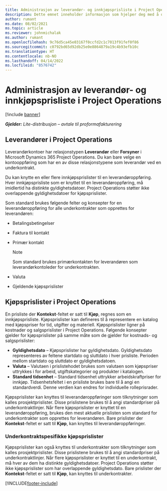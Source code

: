 ```yaml
---
title: Administrasjon av leverandør- og innkjøpsprisliste i Project Operations
description: Dette emnet inneholder informasjon som hjelper deg med å opprette og vedlikeholde leverandørdata og innkjøpsprislister for underkontrakt.
author: rumant
ms.date: 08/02/2021
ms.topic: article
ms.reviewer: johnmichalak
ms.author: rumant
ms.openlocfilehash: 9c76d5ca45e03167f0ccfd2c1c7013f91fef0f86
ms.sourcegitcommit: c0792bd65d92db25e0e8864879a19c4b93efb10c
ms.translationtype: HT
ms.contentlocale: nb-NO
ms.lasthandoff: 04/14/2022
ms.locfileid: "8576742"
---
```

# <a name="vendor-and-purchase-price-list-management-in-project-operations"></a>Administrasjon av leverandør- og innkjøpsprisliste i Project Operations

[!include [banner](../../includes/dataverse-preview.md)]

_**Gjelder:** Lite-distribusjon – avtale til proformafakturering_

## <a name="vendors-in-project-operations"></a>Leverandører i Project Operations

Leverandørkontoer har relasjonstypen **Leverandør** eller **Forsyner** i Microsoft Dynamics 365 Project Operations. Du kan bare velge en kontooppføring som har en av disse relasjonstypene som leverandør ved en underkontrakt.

Du kan knytte en eller flere innkjøpsprislister til en leverandøroppføring. Hver innkjøpsprisliste som er knyttet til en leverandøroppføring, må imidlertid ha distinkte gyldighetsdatoer. Project Operations støtter ikke overlappende gyldighetsdatoer for kjøpsprislister.

Som standard brukes følgende felter og konsepter for en leverandøroppføring for alle underkontrakter som opprettes for leverandøren:

- Betalingsbetingelser
- Faktura til kontakt
- Primær kontakt

    > [!NOTE]
    > Som standard brukes primærkontakten for leverandøren som leverandørkontoleder for underkontrakten.

- Valuta
- Gjeldende kjøpsprislister

## <a name="purchase-price-lists-in-project-operations"></a>Kjøpsprislister i Project Operations

En prisliste der **Kontekst**-feltet er satt til **Kjøp**, regnes som en innkjøpsprisliste. Kjøpsprislister kan defineres til å representere en katalog med kjøpspriser for tid, utgifter og materiell. Kjøpsprislister ligner på kostnader og salgsprislister i Project Operations. Følgende konsepter gjelder for kjøpsprislister på samme måte som de gjelder for kostnads- og salgsprislister:

- **Gyldighetsdato** – Kjøpsprislister har gyldighetsdato. Gyldighetsdato representeres av feltene startdato og sluttdato i hver prisliste. Perioden mellom startdato og sluttdato er gyldighetsdatoen.
- **Valuta** – Valutaen i prislistehodet brukes som valutaen som kjøpspriser uttrykkes i for arbeid, utgiftskategorier og produkter i katalogen.
- **Standard tidsenhet** – Standard tidsenhet uttrykker arbeidskraftpriser for innkjøp. Tidsenhetsfeltet i en prisliste brukes bare til å angi en standardverdi. Denne verdien kan endres for individuelle rolleprisrader.

Kjøpsprislister kan knyttes til leverandøroppføringer som tilknytninger som kalles prosjektprislister. Disse prislistene brukes til å angi standardpriser på underkontraktlinjer. Når flere kjøpsprislister er knyttet til en leverandøroppføring, brukes den mest aktuelle prislisten som standard for underkontrakter som opprettes for leverandøren. Bare prislister der **Kontekst**-feltet er satt til **Kjøp**, kan knyttes til leverandøroppføringer.

### <a name="subcontract-specific-purchase-price-lists"></a>Underkontraktspesifikke kjøpsprislister

Kjøpsprislister kan også knyttes til underkontrakter som tilknytninger som kalles prosjektprislister. Disse prislistene brukes til å angi standardpriser på underkontraktlinjer. Når flere kjøpsprislister er knyttet til en underkontrakt, må hver av dem ha distinkte gyldighetsdatoer. Project Operations støtter ikke kjøpsprislister som har overlappende gyldighetsdato. Bare prislister der **Kontekst**-feltet er satt til **Kjøp**, kan knyttes til underkontrakter.

[!INCLUDE[footer-include](../../includes/footer-banner.md)]
